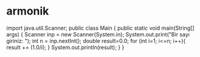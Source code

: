 # armonik

import java.util.Scanner;
public class Main {
    public static void main(String[] args) {
        Scanner inp = new Scanner(System.in);
        System.out.print("Bir sayı giriniz: ");
        int n = inp.nextInt();
        double result=0.0;
        for (int i=1; i<=n; i++){
            result += (1.0/i);
        }
        System.out.println(result);
    }
}
